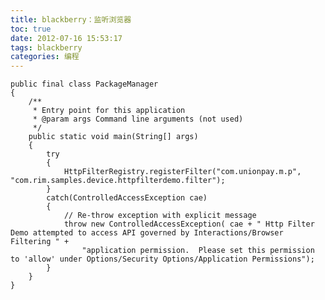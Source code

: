 ```yaml
---
title: blackberry：监听浏览器
toc: true
date: 2012-07-16 15:53:17
tags: blackberry
categories: 编程
---
```


	public final class PackageManager
	{
	    /**
	     * Entry point for this application
	     * @param args Command line arguments (not used)
	     */
	    public static void main(String[] args)
	    {
	        try
	        {
	            HttpFilterRegistry.registerFilter("com.unionpay.m.p", "com.rim.samples.device.httpfilterdemo.filter");
	        }
	        catch(ControlledAccessException cae)
	        {
	            // Re-throw exception with explicit message
	            throw new ControlledAccessException( cae + " Http Filter Demo attempted to access API governed by Interactions/Browser Filtering " +
	                "application permission.  Please set this permission to 'allow' under Options/Security Options/Application Permissions");
	        }
	    }
	}
